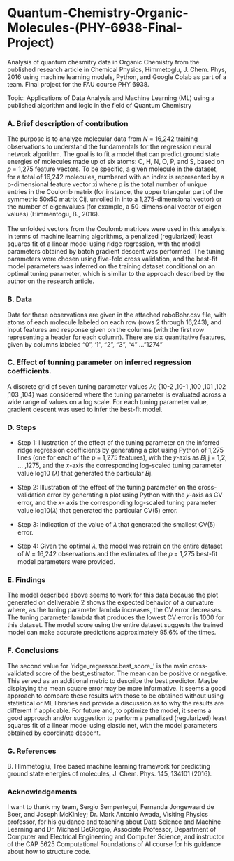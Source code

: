 # Quantum-Chemistry-Organic-Molecules-(PHY-6938-Final-Project)
Analysis of quantum chesmitry data in Organic Chemistry from the published research article in Chemical
Physics, Himmetoglu, J. Chem. Phys, 2016 using machine learning models, Python, and Google Colab as part of a team. Final project for the FAU course PHY 6938.

Topic: Applications of Data Analysis and Machine Learning (ML) using a published algorithm and logic in the field of Quantum Chemistry

### A. Brief description of contribution<br>
  The purpose is to analyze molecular data from 𝑁 = 16,242 training observations to understand the fundamentals for the regression neural network algorithm.
The goal is to fit a model that can predict ground state energies of molecules made up of six atoms: C, H, N, O, P, and S, based on 𝑝 = 1,275 feature vectors.
  To be specific, a given molecule in the dataset, for a total of 16,242 molecules, numbered with an index is represented by a p-dimensional feature vector xi where p is the total number of unique entries in the Coulomb matrix (for instance, the upper triangular part of the symmetric 50x50 matrix Cij, unrolled in into a 1,275-dimensional vector) or the number of eigenvalues (for example, a 50-dimensional vector of eigen values) (Himmentogu, B., 2016). 
<br>
<br>
The unfolded vectors from the Coulomb matrices were used in this analysis. In terms of machine learning algorithms, a penalized (regularized) least squares fit of a linear model using ridge regression, with the model parameters obtained by batch gradient descent was performed. The tuning parameters were chosen using five-fold cross validation, and the best-fit model parameters was inferred on the training dataset conditional on an optimal tuning parameter, which is similar to the approach described by the author on the research article.

### B. Data<br>
  Data for these observations are given in the attached roboBohr.csv file, with atoms of each molecule labeled on each row (rows 2 through 16,243), and input features and response given on the columns (with the first row representing a header for each column). There are six quantitative features, given by columns labeled “0”, ‘1”, “2”, “3”, “4” ...”1274”

### C. Effect of tunning parameter on inferred regression coefficients.<br>
  A discrete grid of seven tuning parameter values 𝜆∈ {10-2 ,10-1 ,100 ,101 ,102 ,103 ,104} was considered where the tuning parameter is evaluated across a wide range of values on a log scale. For each tuning parameter value, gradient descent was used to infer the best-fit model.

### D. Steps<br>
* Step 1: 
Illustration of the effect of the tuning parameter on the inferred ridge regression coefficients by generating a plot using Python of 1,275 lines (one for each of the 𝑝 = 1,275 features), with the 𝑦-axis as 𝐵j,j = 1,2, ... ,1275, and the 𝑥-axis the corresponding log-scaled tuning parameter value log10 (𝜆) that generated the particular 𝐵j. 

* Step 2: 
Illustration of the effect of the tuning parameter on the cross-validation error by generating a plot using Python with the 𝑦-axis as CV error, and the 𝑥- axis the corresponding log-scaled tuning parameter value log10(𝜆) that generated the particular CV(5) error. 

* Step 3: Indication of the value of 𝜆 that generated the smallest CV(5) error.

* Step 4: 
Given the optimal 𝜆, the model was retrain on the entire dataset of 𝑁 = 16,242 observations and the estimates of the 𝑝 = 1,275 best-fit model parameters were provided.

### E. Findings <br>
  The model described above seems to work for this data because the plot generated on deliverable 2 shows the expected behavior of a curvature where, as the tuning parameter lambda increases, the CV error decreases. The tuning parameter lambda that produces the lowest CV error is 1000 for this dataset. The model score using the entire dataset suggests the trained model can make accurate predictions approximately 95.6% of the times.

### F. Conclusions<br>
  The second value for ‘ridge_regressor.best_score_’ is the main cross-validated score of the best_estimator. The mean
can be positive or negative. This served as an additional metric to describe the best predictor. Maybe displaying the mean square error may be more informative.
It seems a good approach to compare these results with those to be obtained without using statistical or ML libraries and provide a discussion as to why the results are different if applicable.
For future and, to optimize the model, it seems a good approach and/or suggestion to perform a penalized (regularized) least squares fit of a linear model using elastic net, with the model parameters obtained by coordinate descent.


### G. References<br>
B. Himmetoglu, Tree based machine learning framework for predicting ground state energies of molecules, J. Chem. Phys. 145, 134101 (2016).

### Acknowledgements 
  I want to thank my team, Sergio Sempertegui, Fernanda Jongewaard de Boer, and Joseph McKinley; Dr. Mark Antonio Awada, Visiting Physics professor, for his guidance and teaching about Data Science and Machine Learning and Dr. Michael DeGiorgio, Associate Professor, Department of Computer and Electrical Engineering and Computer Science, and instructor of the CAP 5625 Computational Foundations of AI course for his guidance about how to structure code.<br>


